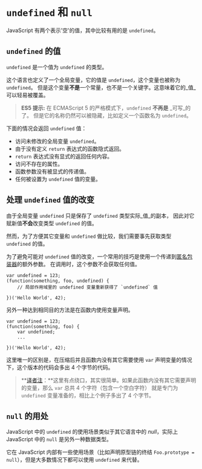 # `undefined` 和 `null`
JavaScript 有两个表示'空'的值，其中比较有用的是 `undefined`。

## `undefined` 的值
`undefined` 是一个值为 `undefined` 的类型。

这个语言也定义了一个全局变量，它的值是 `undefined`，这个变量也被称为 `undefined`。 但是这个变量**不是**一个常量，也不是一个关键字。这意味着它的_值_可以轻易被覆盖。

> **ES5 提示:** 在 ECMAScript 5 的严格模式下，`undefined` **不再是** _可写_的了。 但是它的名称仍然可以被隐藏，比如定义一个函数名为 `undefined`。

下面的情况会返回 `undefined` 值：
- 访问未修改的全局变量 `undefined`。
- 由于没有定义 `return` 表达式的函数隐式返回。
- `return` 表达式没有显式的返回任何内容。
- 访问不存在的属性。
- 函数参数没有被显式的传递值。
- 任何被设置为 `undefined` 值的变量。

## 处理 `undefined` 值的改变
由于全局变量 `undefined` 只是保存了 `undefined` 类型实际_值_的副本， 因此对它赋新值**不会**改变类型 `undefined` 的值。

然而，为了方便其它变量和 `undefined` 做比较，我们需要事先获取类型 `undefined` 的值。

为了避免可能对 `undefined` 值的改变，一个常用的技巧是使用一个传递到[匿名包装器](#function.scopes)的额外参数。 在调用时，这个参数不会获取任何值。

```
var undefined = 123;
(function(something, foo, undefined) {
    // 局部作用域里的 undefined 变量重新获得了 `undefined` 值

})('Hello World', 42);
```

另外一种达到相同目的方法是在函数内使用变量声明。

```
var undefined = 123;
(function(something, foo) {
    var undefined;
    ...

})('Hello World', 42);
```

这里唯一的区别是，在压缩后并且函数内没有其它需要使用 `var` 声明变量的情况下，这个版本的代码会多出 4 个字节的代码。

> **[译者注][30]：**这里有点绕口，其实很简单。如果此函数内没有其它需要声明的变量，那么 `var` 总共 4 个字符（包含一个空白字符） 就是专门为 `undefined` 变量准备的，相比上个例子多出了 4 个字节。

## `null` 的用处
JavaScript 中的 `undefined` 的使用场景类似于其它语言中的 _null_，实际上 JavaScript 中的 `null` 是另外一种数据类型。

它在 JavaScript 内部有一些使用场景（比如声明原型链的终结 `Foo.prototype = null`），但是大多数情况下都可以使用 `undefined` 来代替。

[30]: http://cnblogs.com/sanshi/

